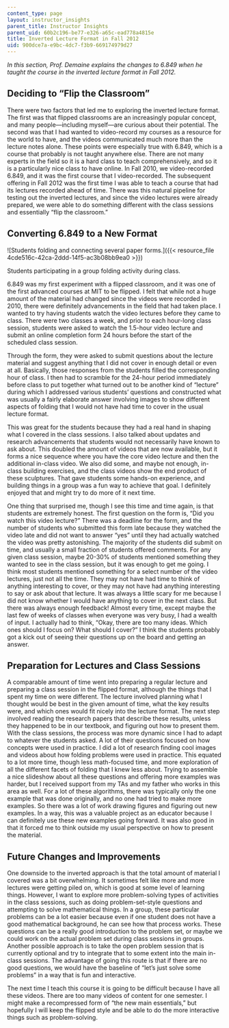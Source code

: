 ```yaml
---
content_type: page
layout: instructor_insights
parent_title: Instructor Insights
parent_uid: 60b2c196-be77-e326-a65c-ead778a4815e
title: Inverted Lecture Format in Fall 2012
uid: 900dce7a-e9bc-4dc7-f3b9-669174979d27
---
```


_In this section, Prof. Demaine explains the changes to 6.849 when he taught the course in the inverted lecture format in Fall 2012._

Deciding to “Flip the Classroom”
--------------------------------

There were two factors that led me to exploring the inverted lecture format. The first was that flipped classrooms are an increasingly popular concept, and many people—including myself—are curious about their potential. The second was that I had wanted to video-record my courses as a resource for the world to have, and the videos communicated much more than the lecture notes alone. These points were especially true with 6.849, which is a course that probably is not taught anywhere else. There are not many experts in the field so it is a hard class to teach comprehensively, and so it is a particularly nice class to have online. In Fall 2010, we video-recorded 6.849, and it was the first course that I video-recorded. The subsequent offering in Fall 2012 was the first time I was able to teach a course that had its lectures recorded ahead of time. There was this natural pipeline for testing out the inverted lectures, and since the video lectures were already prepared, we were able to do something different with the class sessions and essentially “flip the classroom.”

Converting 6.849 to a New Format
--------------------------------

![Students folding and connecting several paper forms.]({{< resource_file 4cde516c-42ca-2ddd-14f5-ac3b08bb9ea0 >}})

Students participating in a group folding activity during class.

6.849 was my first experiment with a flipped classroom, and it was one of the first advanced courses at MIT to be flipped. I felt that while not a huge amount of the material had changed since the videos were recorded in 2010, there were definitely advancements in the field that had taken place. I wanted to try having students watch the video lectures before they came to class. There were two classes a week, and prior to each hour-long class session, students were asked to watch the 1.5-hour video lecture and submit an online completion form 24 hours before the start of the scheduled class session.

Through the form, they were asked to submit questions about the lecture material and suggest anything that I did not cover in enough detail or even at all. Basically, those responses from the students filled the corresponding hour of class. I then had to scramble for the 24-hour period immediately before class to put together what turned out to be another kind of “lecture” during which I addressed various students’ questions and constructed what was usually a fairly elaborate answer involving images to show different aspects of folding that I would not have had time to cover in the usual lecture format.

This was great for the students because they had a real hand in shaping what I covered in the class sessions. I also talked about updates and research advancements that students would not necessarily have known to ask about. This doubled the amount of videos that are now available, but it forms a nice sequence where you have the core video lecture and then the additional in-class video. We also did some, and maybe not enough, in-class building exercises, and the class videos show the end product of these sculptures. That gave students some hands-on experience, and building things in a group was a fun way to achieve that goal. I definitely enjoyed that and might try to do more of it next time.

One thing that surprised me, though I see this time and time again, is that students are extremely honest. The first question on the form is, “Did you watch this video lecture?” There was a deadline for the form, and the number of students who submitted this form late because they watched the video late and did not want to answer “yes” until they had actually watched the video was pretty astonishing. The majority of the students did submit on time, and usually a small fraction of students offered comments. For any given class session, maybe 20-30% of students mentioned something they wanted to see in the class session, but it was enough to get me going. I think most students mentioned something for a select number of the video lectures, just not all the time. They may not have had time to think of anything interesting to cover, or they may not have had anything interesting to say or ask about that lecture. It was always a little scary for me because I did not know whether I would have anything to cover in the next class. But there was always enough feedback! Almost every time, except maybe the last few of weeks of classes when everyone was very busy, I had a wealth of input. I actually had to think, “Okay, there are too many ideas. Which ones should I focus on? What should I cover?” I think the students probably got a kick out of seeing their questions up on the board and getting an answer.

Preparation for Lectures and Class Sessions
-------------------------------------------

A comparable amount of time went into preparing a regular lecture and preparing a class session in the flipped format, although the things that I spent my time on were different. The lecture involved planning what I thought would be best in the given amount of time, what the key results were, and which ones would fit nicely into the lecture format. The next step involved reading the research papers that describe these results, unless they happened to be in our textbook, and figuring out how to present them. With the class sessions, the process was more dynamic since I had to adapt to whatever the students asked. A lot of their questions focused on how concepts were used in practice. I did a lot of research finding cool images and videos about how folding problems were used in practice. This equated to a lot more time, though less math-focused time, and more exploration of all the different facets of folding that I knew less about. Trying to assemble a nice slideshow about all these questions and offering more examples was harder, but I received support from my TAs and my father who works in this area as well. For a lot of these algorithms, there was typically only the one example that was done originally, and no one had tried to make more examples. So there was a lot of work drawing figures and figuring out new examples. In a way, this was a valuable project as an educator because I can definitely use these new examples going forward. It was also good in that it forced me to think outside my usual perspective on how to present the material.

Future Changes and Improvements
-------------------------------

One downside to the inverted approach is that the total amount of material I covered was a bit overwhelming. It sometimes felt like more and more lectures were getting piled on, which is good at some level of learning things. However, I want to explore more problem-solving types of activities in the class sessions, such as doing problem-set-style questions and attempting to solve mathematical things. In a group, these particular problems can be a lot easier because even if one student does not have a good mathematical background, he can see how that process works. These questions can be a really good introduction to the problem set, or maybe we could work on the actual problem set during class sessions in groups. Another possible approach is to take the open problem session that is currently optional and try to integrate that to some extent into the main in-class sessions. The advantage of going this route is that if there are no good questions, we would have the baseline of “let’s just solve some problems” in a way that is fun and interactive.

The next time I teach this course it is going to be difficult because I have all these videos. There are too many videos of content for one semester. I might make a recompressed form of “the new main essentials,” but hopefully I will keep the flipped style and be able to do the more interactive things such as problem-solving.